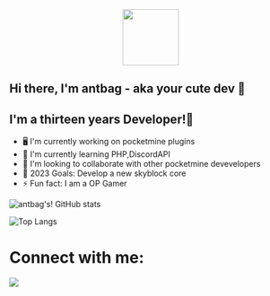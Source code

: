 <div id="header" align="center">
  <img src="https://media.giphy.com/media/M9gbBd9nbDrOTu1Mqx/giphy.gif" width="100"/>
</div>

## Hi there, I'm antbag - aka your cute dev 👋

## I'm a thirteen years Developer!👋
- 🖥 I'm currently working on pocketmine plugins
- 🌱 I'm currently learning PHP,DiscordAPI
- 🤝 I'm looking to collaborate with other pocketmine devevelopers
- 🥅 2023 Goals: Develop a new skyblock core
- ⚡️ Fun fact: I am a OP Gamer

  
![antbag's! GitHub stats](https://github-readme-stats.vercel.app/api?username=antbag-dev&show_icons=true&theme=radical)

![Top Langs](https://github-readme-stats.vercel.app/api/top-langs/?username=antbag-dev&hide_progress=true)
# Connect with me:

<img src="https://img.icons8.com/ios/50/000000/youtube--v1.png"/>
